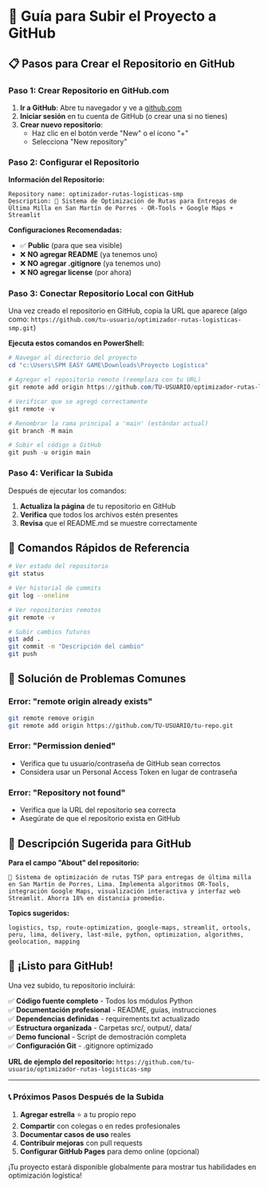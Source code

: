 # 🚀 Guía para Subir el Proyecto a GitHub

## 📋 Pasos para Crear el Repositorio en GitHub

### Paso 1: Crear Repositorio en GitHub.com

1. **Ir a GitHub**: Abre tu navegador y ve a [github.com](https://github.com)
2. **Iniciar sesión** en tu cuenta de GitHub (o crear una si no tienes)
3. **Crear nuevo repositorio**:
   - Haz clic en el botón verde "New" o el ícono "+"
   - Selecciona "New repository"

### Paso 2: Configurar el Repositorio

**Información del Repositorio:**
```
Repository name: optimizador-rutas-logisticas-smp
Description: 🚚 Sistema de Optimización de Rutas para Entregas de Última Milla en San Martín de Porres - OR-Tools + Google Maps + Streamlit
```

**Configuraciones Recomendadas:**
- ✅ **Public** (para que sea visible)
- ❌ **NO agregar README** (ya tenemos uno)
- ❌ **NO agregar .gitignore** (ya tenemos uno)
- ❌ **NO agregar license** (por ahora)

### Paso 3: Conectar Repositorio Local con GitHub

Una vez creado el repositorio en GitHub, copia la URL que aparece (algo como: `https://github.com/tu-usuario/optimizador-rutas-logisticas-smp.git`)

**Ejecuta estos comandos en PowerShell:**

```powershell
# Navegar al directorio del proyecto
cd "c:\Users\SPM EASY GAME\Downloads\Proyecto Logística"

# Agregar el repositorio remoto (reemplaza con tu URL)
git remote add origin https://github.com/TU-USUARIO/optimizador-rutas-logisticas-smp.git

# Verificar que se agregó correctamente
git remote -v

# Renombrar la rama principal a 'main' (estándar actual)
git branch -M main

# Subir el código a GitHub
git push -u origin main
```

### Paso 4: Verificar la Subida

Después de ejecutar los comandos:
1. **Actualiza la página** de tu repositorio en GitHub
2. **Verifica** que todos los archivos estén presentes
3. **Revisa** que el README.md se muestre correctamente

## 🎯 Comandos Rápidos de Referencia

```bash
# Ver estado del repositorio
git status

# Ver historial de commits
git log --oneline

# Ver repositorios remotos
git remote -v

# Subir cambios futuros
git add .
git commit -m "Descripción del cambio"
git push
```

## 🔧 Solución de Problemas Comunes

### Error: "remote origin already exists"
```bash
git remote remove origin
git remote add origin https://github.com/TU-USUARIO/tu-repo.git
```

### Error: "Permission denied"
- Verifica que tu usuario/contraseña de GitHub sean correctos
- Considera usar un Personal Access Token en lugar de contraseña

### Error: "Repository not found"
- Verifica que la URL del repositorio sea correcta
- Asegúrate de que el repositorio exista en GitHub

## 📝 Descripción Sugerida para GitHub

**Para el campo "About" del repositorio:**
```
🚚 Sistema de optimización de rutas TSP para entregas de última milla en San Martín de Porres, Lima. Implementa algoritmos OR-Tools, integración Google Maps, visualización interactiva y interfaz web Streamlit. Ahorra 18% en distancia promedio.
```

**Topics sugeridos:**
```
logistics, tsp, route-optimization, google-maps, streamlit, ortools, peru, lima, delivery, last-mile, python, optimization, algorithms, geolocation, mapping
```

## 🎉 ¡Listo para GitHub!

Una vez subido, tu repositorio incluirá:

✅ **Código fuente completo** - Todos los módulos Python  
✅ **Documentación profesional** - README, guías, instrucciones  
✅ **Dependencias definidas** - requirements.txt actualizado  
✅ **Estructura organizada** - Carpetas src/, output/, data/  
✅ **Demo funcional** - Script de demostración completa  
✅ **Configuración Git** - .gitignore optimizado  

**URL de ejemplo del repositorio:**
`https://github.com/tu-usuario/optimizador-rutas-logisticas-smp`

---

### 📞 Próximos Pasos Después de la Subida

1. **Agregar estrella** ⭐ a tu propio repo
2. **Compartir** con colegas o en redes profesionales
3. **Documentar casos de uso** reales
4. **Contribuir mejoras** con pull requests
5. **Configurar GitHub Pages** para demo online (opcional)

¡Tu proyecto estará disponible globalmente para mostrar tus habilidades en optimización logística!
